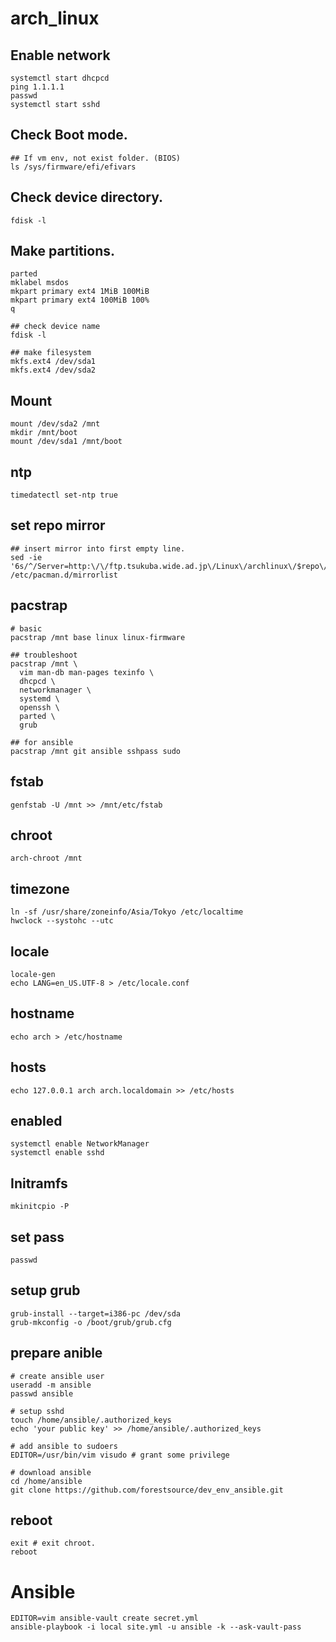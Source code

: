 # arch_linux

## Enable network 
```
systemctl start dhcpcd
ping 1.1.1.1
passwd
systemctl start sshd
```

## Check Boot mode.
```
## If vm env, not exist folder. (BIOS) 
ls /sys/firmware/efi/efivars 
```

## Check device directory.
```
fdisk -l
```

## Make partitions.
```
parted
mklabel msdos
mkpart primary ext4 1MiB 100MiB
mkpart primary ext4 100MiB 100%
q

## check device name
fdisk -l

## make filesystem
mkfs.ext4 /dev/sda1
mkfs.ext4 /dev/sda2
```

## Mount
```
mount /dev/sda2 /mnt
mkdir /mnt/boot
mount /dev/sda1 /mnt/boot
```

## ntp
```
timedatectl set-ntp true
```

## set repo mirror
```
## insert mirror into first empty line.
sed -ie '6s/^/Server=http:\/\/ftp.tsukuba.wide.ad.jp\/Linux\/archlinux\/$repo\/os\/$arch/g' /etc/pacman.d/mirrorlist
```

## pacstrap
```
# basic
pacstrap /mnt base linux linux-firmware

## troubleshoot
pacstrap /mnt \
  vim man-db man-pages texinfo \
  dhcpcd \
  networkmanager \
  systemd \
  openssh \
  parted \
  grub

## for ansible
pacstrap /mnt git ansible sshpass sudo 
```

## fstab
```
genfstab -U /mnt >> /mnt/etc/fstab
```

## chroot
```
arch-chroot /mnt
```

## timezone
```
ln -sf /usr/share/zoneinfo/Asia/Tokyo /etc/localtime 
hwclock --systohc --utc
```

## locale
```
locale-gen
echo LANG=en_US.UTF-8 > /etc/locale.conf
```

## hostname
```
echo arch > /etc/hostname
```

## hosts
```
echo 127.0.0.1 arch arch.localdomain >> /etc/hosts
```

## enabled
```
systemctl enable NetworkManager
systemctl enable sshd
```

## Initramfs
```
mkinitcpio -P
```

## set pass
```
passwd
```

## setup grub
```
grub-install --target=i386-pc /dev/sda
grub-mkconfig -o /boot/grub/grub.cfg
```

## prepare anible
```
# create ansible user
useradd -m ansible
passwd ansible

# setup sshd
touch /home/ansible/.authorized_keys
echo 'your public key' >> /home/ansible/.authorized_keys

# add ansible to sudoers
EDITOR=/usr/bin/vim visudo # grant some privilege

# download ansible
cd /home/ansible
git clone https://github.com/forestsource/dev_env_ansible.git
```

## reboot
```
exit # exit chroot.
reboot
```

# Ansible 
```
EDITOR=vim ansible-vault create secret.yml
ansible-playbook -i local site.yml -u ansible -k --ask-vault-pass
```
